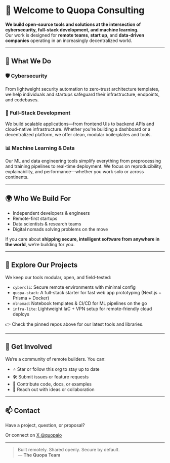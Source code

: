 # 👋 Welcome to Quopa Consulting

**We build open-source tools and solutions at the intersection of cybersecurity, full-stack development, and machine learning.**  
Our work is designed for **remote teams**, **start up**, and **data-driven companies** operating in an increasingly decentralized world.

---

## 🧠 What We Do

### 🛡 Cybersecurity  
From lightweight security automation to zero-trust architecture templates, we help individuals and startups safeguard their infrastructure, endpoints, and codebases.

### 🧱 Full-Stack Development  
We build scalable applications—from frontend UIs to backend APIs and cloud-native infrastructure. Whether you're building a dashboard or a decentralized platform, we offer clean, modular boilerplates and tools.

### 📊 Machine Learning & Data  
Our ML and data engineering tools simplify everything from preprocessing and training pipelines to real-time deployment. We focus on reproducibility, explainability, and performance—whether you work solo or across continents.

---

## 🌍 Who We Build For

- Independent developers & engineers  
- Remote-first startups  
- Data scientists & research teams  
- Digital nomads solving problems on the move

If you care about **shipping secure, intelligent software from anywhere in the world**, we’re building for you.

---

## 🔧 Explore Our Projects

We keep our tools modular, open, and field-tested:

- `cybercli`: Secure remote environments with minimal config  
- `quopa-stack`: A full-stack starter for fast web app prototyping (Next.js + Prisma + Docker)  
- `mlnomad`: Notebook templates & CI/CD for ML pipelines on the go  
- `infra-lite`: Lightweight IaC + VPN setup for remote-friendly cloud deploys

👉 Check the pinned repos above for our latest tools and libraries.

---

## 🤝 Get Involved

We’re a community of remote builders. You can:

- ⭐ Star or follow this org to stay up to date  
- 🛠 Submit issues or feature requests  
- 🤝 Contribute code, docs, or examples  
- 📨 Reach out with ideas or collaboration

---

## 📫 Contact

Have a project, question, or proposal? 

Or connect on [X @quopaio](https://tx.com/quopa_io)

---

> Built remotely. Shared openly. Secure by default.  
> — **The Quopa Team**

